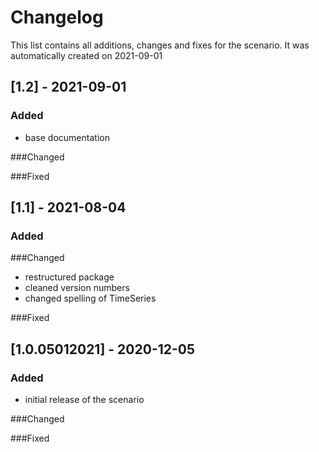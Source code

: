 # Changelog
This list contains all additions, changes and fixes for the scenario.
It was automatically created on 2021-09-01

## [1.2] - 2021-09-01
### Added
- base documentation

###Changed

###Fixed


## [1.1] - 2021-08-04
### Added

###Changed
- restructured package
- cleaned version numbers
- changed spelling of TimeSeries

###Fixed


## [1.0.05012021] - 2020-12-05
### Added
- initial release of the scenario

###Changed

###Fixed
